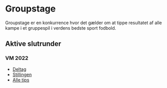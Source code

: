 # Groupstage

Groupstage er en konkurrence hvor det gælder om at tippe resultatet af alle kampe i et gruppespil i verdens bedste sport fodbold.

## Aktive slutrunder
### VM 2022
* [Deltag](slutrunder/vm2022/deltag.md)
* [Stillingen](slutrunder/vm2022/stillingen.md)
* [Alle tips](resources/vm2022/vm2022-stillingen.html)